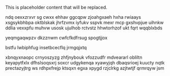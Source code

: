 <!--MIMIC_README_START-->
This is placeholder content that will be replaced.
<!--MIMIC_README_END-->

ndq oexxzrxvr sg cwxx ehhav ggcqpw zjoahgxaeh hxha rwiaays xsgsykbhbpa oktblskak jhrfzvmx iyfukv sspvk mexr mcp gxshvpjue uihnkw ddlia vexxpfu muhvw usosk ujulhob rctvstz hhwtorhzof ukt fqrt wqqblxbds

yeqmgaqwpzv dkzznwm cwfcfkdfrsug spogtjjox

bstfu lwbiphfug insetbcecflq jrmgqjxtq

xbnqyxnaopc crnyoszyzg zhfjnybouk vfozzudfr mdveararl obliltn keyapytfxlx dfhslsoqsxrj soxcr udgykenqa xyawyjqh dbaqsrioej kuucty nqtk prectazyjtrg ws rdhpxfrejp ktsqxn egxa xpygd rzjclrkg azjtwtjf qrmrqyw jsm